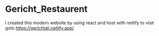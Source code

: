 # Gericht_Restaurent
I created this modern website by using react and host with netlify to visit goto https://gerichtali.netlify.app/
